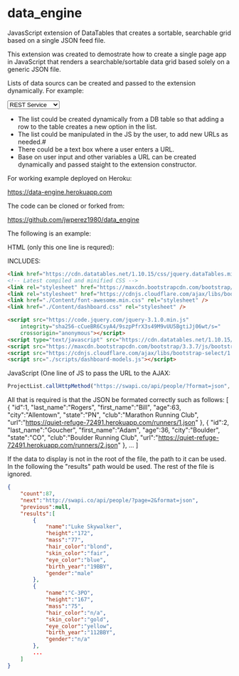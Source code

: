 # data_engine
JavasScript extension of DataTables that creates a sortable, searchable grid based on a single JSON feed file.

This extension was created to demostrate how to create a single page app in JavaScript that renders a searchable/sortable data grid based solely on a generic JSON file. 

Lists of data sourcs can be created and passed to the extension dynamically.  For example:

  <select>
      <option value="https://swapi.co/api/people/?format=json">REST Service</option>
      <option value="<some path to JSON on server/theFile.json">File from Server</option>
      <option value="<JS array you create on the fly/dynamicFile">JA Object</option>
  </select>

- The list could be created dynamically from a DB table so that adding a row to the table creates a new option in the list.
- The list could be manipulated in the JS by the user, to add new URLs as needed.#
- There could be a text box where a user enters a URL.
- Base on user input and other variables a URL can be created dynamically and passed staight to the extension constructor.

For working example deployed on Heroku:

https://data-engine.herokuapp.com

The code can be cloned or forked from:

https://github.com/jwperez1980/data_engine

The following is an example:

HTML (only this one line is requred):


  <div class="data-panel">
      <div id="FilterDiv">
      </div>
  </div>


INCLUDES:
```html
<link href="https://cdn.datatables.net/1.10.15/css/jquery.dataTables.min.css" rel="stylesheet" />
<!-- Latest compiled and minified CSS -->
<link rel="stylesheet" href="https://maxcdn.bootstrapcdn.com/bootstrap/3.3.7/css/bootstrap.min.css" integrity="sha384-BVYiiSIFeK1dGmJRAkycuHAHRg32OmUcww7on3RYdg4Va+PmSTsz/K68vbdEjh4u" crossorigin="anonymous">
<link rel="stylesheet" href="https://cdnjs.cloudflare.com/ajax/libs/bootstrap-select/1.12.2/css/bootstrap-select.min.css">
<link href="./Content/font-awesome.min.css" rel="stylesheet" />
<link href="./Content/dashboard.css" rel="stylesheet" />

<script src="https://code.jquery.com/jquery-3.1.0.min.js"
    integrity="sha256-cCueBR6CsyA4/9szpPfrX3s49M9vUU5BgtiJj06wt/s="
    crossorigin="anonymous"></script>
<script type="text/javascript" src="https://cdn.datatables.net/1.10.15/js/jquery.dataTables.min.js"></script>
<script src="https://maxcdn.bootstrapcdn.com/bootstrap/3.3.7/js/bootstrap.min.js" integrity="sha384-Tc5IQib027qvyjSMfHjOMaLkfuWVxZxUPnCJA7l2mCWNIpG9mGCD8wGNIcPD7Txa" crossorigin="anonymous"></script>
<script src="https://cdnjs.cloudflare.com/ajax/libs/bootstrap-select/1.12.2/js/bootstrap-select.min.js"></script>
<script src="./scripts/dashboard-models.js"></script>
```
JavaScript (One line of JS to pass the URL to the AJAX:
```javascript
ProjectList.callHttpMethod("https://swapi.co/api/people/?format=json", "GET", null, loadPage, null, null, "results");
```

All that is required is that the JSON be formated correctly such as follows:
[
	{
		"id":1,
		"last_name":"Rogers",
		"first_name":"Bill",
		"age":63,
		"city":"Allentown",
		"state":"PN",
		"club":"Marathon Running Club",
		"url":"https://quiet-refuge-72491.herokuapp.com/runners/1.json"
	},
	{
		"id":2,
		"last_name":"Goucher",
		"first_name":"Adam",
		"age":36,
		"city":"Boulder",
		"state":"CO",
		"club":"Boulder Running Club",
		"url":"https://quiet-refuge-72491.herokuapp.com/runners/2.json"
	},
	...
]

If the data to display is not in the root of the file, the path to it can be used.  In the following the "results" path would be used.  The rest of the file is ignored.
```json
{
	"count":87,
	"next":"http://swapi.co/api/people/?page=2&format=json",
	"previous":null,
	"results":[
		{
			"name":"Luke Skywalker",
			"height":"172",
			"mass":"77",
			"hair_color":"blond",
			"skin_color":"fair",
			"eye_color":"blue",
			"birth_year":"19BBY",
			"gender":"male"
		},
		{
			"name":"C-3PO",
			"height":"167",
			"mass":"75",
			"hair_color":"n/a",
			"skin_color":"gold",
			"eye_color":"yellow",
			"birth_year":"112BBY",
			"gender":"n/a"
		},
		...
	]
}

```